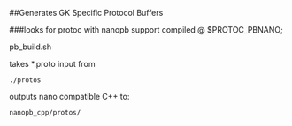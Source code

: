 ##Generates GK Specific Protocol Buffers 

###looks for protoc with nanopb support compiled @ $PROTOC_PBNANO; 


pb_build.sh

takes *.proto input from 

```./protos```


outputs nano compatible C++ to: 

```nanopb_cpp/protos/```


